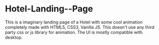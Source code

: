 # Hotel-Landing--Page
This is a imaginary landing page of a Hotel with some cool animation completely made with HTML5, CSS3, Vanilla JS. This doesn't use any third party css or js library for animation. The UI is mostly compatible with desktop.
